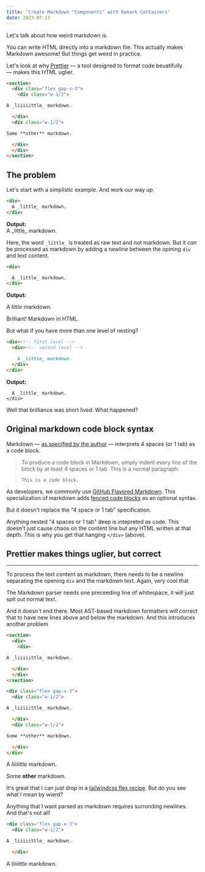 ```yaml
---
title: 'Create Markdown "Components" with Remark Containers'
date: 2023-07-13
---
```


Let's talk about how weird markdown is.

You can write HTML directly into a markdown file.
This actually makes Markdown awesome!
But things get weird in practice.

Let's look at why [Prettier]() — a tool designed to format code beuatifully — makes this HTML uglier.

```md
<section>
  <div class="flex gap-x-3">
    <div class="w-1/2">

A _liiiiittle_ markdown.

  </div>
  <div class="w-1/2">

Some **other** markdown.

  </div>
  </div>
</section>
```

## The problem

Let's start with a simplistic example.
And work our way up.

```md
<div>
  A _little_ markdown.
</div>
```

<div class="border border-black p-4 m-0">
  <strong>Output:</strong>
  <div>
    A _little_ markdown.
  </div>
</div>

Here, the word `_little_` is treated as raw text and not markdown.
But it *can* be processed as markdown by adding a newline between the opining `div` and text content.

```md
<div>

  A _little_ markdown.
</div>
```

<div class="border border-black p-4 m-0">
  <strong>Output:</strong>
  <div>

  A _little_ markdown.
  </div>
</div>

Brilliant!
Markdown in HTML.

But what if you have more than one level of nesting?

```md
<div><!-- first level -->
  <div><!-- second level -->

    A _little_ markdown.
  </div>
</div>
```

<div class="border border-black p-4 m-0">
  <strong>Output:</strong>
  <div><!-- first level -->
    <div><!-- second level -->

      A _little_ markdown.
    </div>
  </div>
</div>
</div>

Well that brilliance was short lived.
What happened?

## Original markdown code block syntax

Markdown — [as specified by the author](https://daringfireball.net/projects/markdown/syntax#precode "Markdown Code Blocks specification, by author John Gruber") — interprets 4 spaces (or 1 tab) as a code block.

> To produce a code block in Markdown, simply indent every line of the block by at least 4 spaces or 1 tab.
> This is a normal paragraph:
>
>     This is a code block.

As developers, we commonly use [GitHub Flavored Markdown](https://github.github.com/gfm/ "GitHub Flavored Markdown Spec").
This specialization of markdown adds [fenced code blocks](https://github.github.com/gfm/#code-fence) as an optional syntax.

But it doesn't replace the "4 space or 1 tab" specification.

Anything nested "4 spaces or 1 tab" deep is intepreted as code.
This doesn't just cause chaos on the content line but any HTML written at that depth.
This is why you get that hanging `</div>` (above).

## Prettier makes things uglier, but correct

---

To process the text content as markdown, there needs to be a newline separating the opening `div` and the markdown text.
Again, very cool that

The Markdown parser needs one preceeding line of whitespace, it will just spit out normal text.

<!-- ![examples]() -->

And it doesn't end there.
Most AST-based markdown formatters will correct that to have new lines above and below the markdown.
And this introduces another problem

```md
<section>
  <div>
    <div>

A _liiiiittle_ markdown.

  </div>
  </div>
</section>
```

```md
<div class="flex gap-x-3">
  <div class="w-1/2">

A _liiiiittle_ markdown.

  </div>
  <div class="w-1/2">

Some **other** markdown.

  </div>
</div>
```

<div class="flex gap-x-3">
  <div class="w-1/2">

A _liiiiittle_ markdown.

  </div>
  <div class="w-1/2">

Some **other** markdown.

  </div>
</div>

It's great that I can just drop in a [tailwindcss flex recipe](https://v1.tailwindcss.com/components/flexbox-grids "tailwindcss flexbox grids documentation and recipes"). But do you see what I mean by wierd?

Anything that I want parsed as markdown requires surronding newlines.
And that's not all!

```html
<div class="flex gap-x-3">
  <div class="w-1/2">

A _liiiiittle_ markdown.

  </div>
```

<div class="flex gap-x-3">
  <div class="w-1/2">
    <div>

A _liiiiittle_ markdown.

<div>

  </div>
</div>
